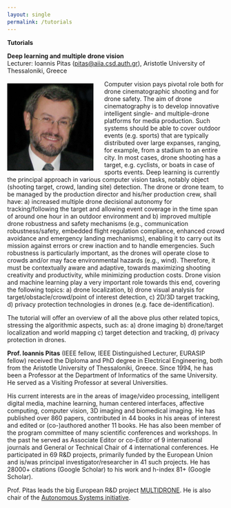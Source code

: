 ```yaml
---
layout: single
permalink: /tutorials
---
```

**Tutorials**

**Deep learning and multiple drone vision**<br/>
Lecturer: Ioannis Pitas (<a href="mailto:pitas@aiia.csd.auth.gr">pitas@aiia.csd.auth.gr</a>), Aristotle University of Thessaloniki, Greece

<img src="/assets/images/ioannis_pitas.jpg" style="float:left;padding-right:25px;padding-top:7px;max-width:200px" alt="Professor Ioannis Pitas"/> Computer vision pays pivotal role both for drone cinematographic shooting and for drone safety. The aim of drone cinematography is to develop innovative intelligent single- and multiple-drone platforms for media production. Such systems should be able to cover outdoor events (e.g. sports) that are typically distributed over large expanses, ranging, for example, from a stadium to an entire city. In most cases, drone shooting has a target, e.g. cyclists, or boats in case of sports events. Deep learning is currently the principal approach in various computer vision tasks, notably object (shooting target, crowd, landing site) detection. The drone or drone team, to be managed by the production director and his/her production crew, shall have: a) increased multiple drone decisional autonomy for tracking/following the target and allowing event coverage in the time span of around one hour in an outdoor environment and b) improved multiple drone robustness and safety mechanisms (e.g., communication robustness/safety, embedded flight regulation compliance, enhanced crowd avoidance and emergency landing mechanisms), enabling it to carry out its mission against errors or crew inaction and to handle emergencies. Such robustness is particularly important, as the drones will operate close to crowds and/or may face environmental hazards (e.g., wind). Therefore, it must be contextually aware and adaptive, towards maximizing shooting creativity and productivity, while minimizing production costs. Drone vision and machine learning play a very important role towards this end, covering the following topics: a) drone localization, b) drone visual analysis for target/obstacle/crowd/point of interest detection, c) 2D/3D target tracking, d) privacy protection technologies in drones (e.g. face de-identification).

The tutorial will offer an overview of all the above plus other related topics, stressing the algorithmic aspects, such as: a) drone imaging b) drone/target localization and world mapping c) target detection and tracking, d) privacy protection in drones.

**Prof. Ioannis Pitas** (IEEE fellow, IEEE Distinguished Lecturer, EURASIP fellow) received the Diploma and PhD degree in Electrical Engineering, both from the Aristotle University of Thessaloniki, Greece. Since 1994, he has been a Professor at the Department of Informatics of the same University. He served as a Visiting Professor at several Universities.

His current interests are in the areas of image/video processing, intelligent digital media, machine learning, human centered interfaces, affective computing, computer vision, 3D imaging and biomedical imaging. He has published over 860 papers, contributed in 44 books in his areas of interest and edited or (co-)authored another 11 books. He has also been member of the program committee of many scientific conferences and workshops. In the past he served as Associate Editor or co-Editor of 9 international journals and General or Technical Chair of 4 international conferences. He participated in 69 R&D projects, primarily funded by the European Union and is/was principal investigator/researcher in 41 such projects. He has 28000+ citations (Google Scholar) to his work and h-index 81+ (Google Scholar).

Prof. Pitas leads the big European R&D project <a href="https://multidrone.eu/">MULTIDRONE</a>. He is also chair of the <a href="http://asi.politecnica.unige.it/">Autonomous Systems initiative</a>.
